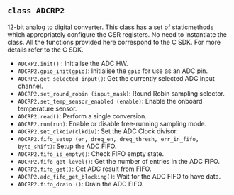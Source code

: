 ## `class ADCRP2`

12-bit analog to digital converter.
This class has a set of staticmethods which appropriately configure the CSR registers.
No need to instantiate the class.
All the functions provided here correspond to the C SDK. 
For more details refer to the C SDK.

* `ADCRP2.init()` :  Initialise the ADC HW.
* `ADCRP2.gpio_init(gpio)`: Initialise the `gpio` for use as an ADC pin.
* `ADCRP2.get_selected_input()`: Get the currently selected ADC input channel.
* `ADCRP2.set_round_robin (input_mask)`:  Round Robin sampling selector.
* `ADCRP2.set_temp_sensor_enabled (enable)`:  Enable the onboard temperature sensor.
* `ADCRP2.read()`: Perform a single conversion.
* `ADCRP2.run(run)`:  Enable or disable free-running sampling mode.
* `ADCRP2.set_clkdiv(clkdiv)`: Set the ADC Clock divisor.
* `ADCRP2.fifo_setup (en, dreq_en, dreq_thresh, err_in_fifo, byte_shift)`:  Setup the ADC FIFO.
* `ADCRP2.fifo_is_empty()`: Check FIFO empty state.
* `ADCRP2.fifo_get_level()`: Get the number of entries in the ADC FIFO.
* `ADCRP2.fifo_get()`:  Get ADC result from FIFO.
* `ADCRP2.adc_fifo_get_blocking()`: Wait for the ADC FIFO to have data.
* `ADCRP2.fifo_drain ()`:  Drain the ADC FIFO.
